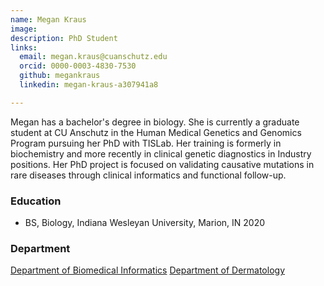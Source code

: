 ```yaml
---
name: Megan Kraus
image: 
description: PhD Student
links:
  email: megan.kraus@cuanschutz.edu
  orcid: 0000-0003-4830-7530
  github: megankraus
  linkedin: megan-kraus-a307941a8

---
```



Megan has a bachelor's degree in biology. She is currently a graduate student at CU Anschutz in the Human Medical Genetics and Genomics Program pursuing her PhD with TISLab. 
Her training is formerly in biochemistry and more recently in clinical genetic diagnostics in Industry positions. Her PhD project is focused on validating causative mutations in rare diseases through clinical informatics and functional follow-up. 


### Education

- BS, Biology, Indiana Wesleyan University, Marion, IN 2020


### Department

[Department of Biomedical Informatics](https://medschool.cuanschutz.edu/dbmi)
[Department of Dermatology](https://medschool.cuanschutz.edu/dermatology)
